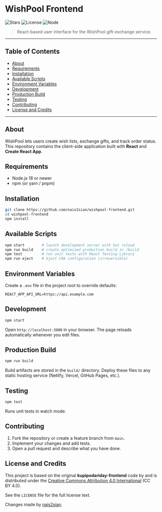 # WishPool Frontend

![Stars](https://img.shields.io/github/stars/nais2sian/wishpool-frontend?style=social) ![License](https://img.shields.io/badge/license-CC--BY--4.0-lightgrey) ![Node](https://img.shields.io/badge/node-%3E%3D18-brightgreen)

> React-based user interface for the WishPool gift-exchange service.

---

## Table of Contents

* [About](#about)
* [Requirements](#requirements)
* [Installation](#installation)
* [Available Scripts](#available-scripts)
* [Environment Variables](#environment-variables)
* [Development](#development)
* [Production Build](#production-build)
* [Testing](#testing)
* [Contributing](#contributing)
* [License and Credits](#license-and-credits)

---

## About

WishPool lets users create wish lists, exchange gifts, and track order status. This repository contains the client-side application built with **React** and **Create React App**.

## Requirements

* Node.js 18 or newer
* npm (or yarn / pnpm)

## Installation

```bash
git clone https://github.com/nais2sian/wishpool-frontend.git
cd wishpool-frontend
npm install
```

## Available Scripts

```bash
npm start        # launch development server with hot reload
npm run build    # create optimized production build in /build
npm test         # run unit tests with React Testing Library
npm run eject    # eject CRA configuration (irreversible)
```

## Environment Variables

Create a `.env` file in the project root to override defaults:

```
REACT_APP_API_URL=https://api.example.com
```

## Development

```bash
npm start
```

Open `http://localhost:3000` in your browser. The page reloads automatically whenever you edit files.

## Production Build

```bash
npm run build
```

Build artifacts are stored in the `build/` directory. Deploy these files to any static hosting service (Netlify, Vercel, GitHub Pages, etc.).

## Testing

```bash
npm test
```

Runs unit tests in watch mode.

## Contributing

1. Fork the repository or create a feature branch from `main`.
2. Implement your changes and add tests.
3. Open a pull request and describe what you have done.

## License and Credits

This project is based on the original **kupipodariday-frontend** code by **<yandex-praktikum>** and is distributed under the [Creative Commons Attribution 4.0 International](https://creativecommons.org/licenses/by/4.0/) (CC BY 4.0).

See the `LICENSE` file for the full license text.

Changes made by [nais2sian](https://github.com/nais2sian).



